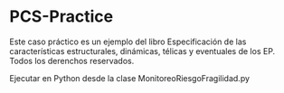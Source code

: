 # PCS-Practice
Este caso práctico es un ejemplo del libro Especificación de las características estructurales, dinámicas, télicas y eventuales de los EP. Todos los derenchos reservados.

Ejecutar en Python desde la clase MonitoreoRiesgoFragilidad.py
